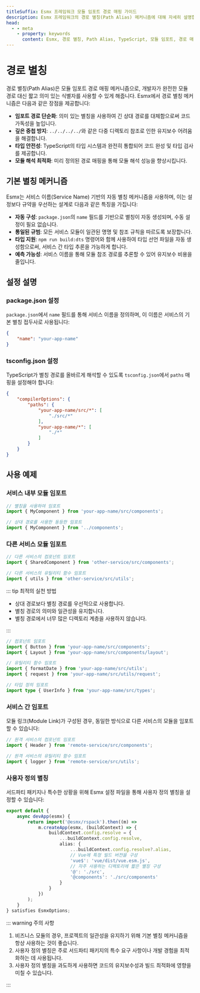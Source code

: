 ```yaml
---
titleSuffix: Esmx 프레임워크 모듈 임포트 경로 매핑 가이드
description: Esmx 프레임워크의 경로 별칭(Path Alias) 메커니즘에 대해 자세히 설명합니다. 이는 임포트 경로 단순화, 깊은 중첩 방지, 타입 안전성, 모듈 해석 최적화 등의 기능을 포함하며, 개발자가 코드 유지보수성을 향상시키는 데 도움을 줍니다.
head:
  - - meta
    - property: keywords
      content: Esmx, 경로 별칭, Path Alias, TypeScript, 모듈 임포트, 경로 매핑, 코드 유지보수성
---
```


# 경로 별칭

경로 별칭(Path Alias)은 모듈 임포트 경로 매핑 메커니즘으로, 개발자가 완전한 모듈 경로 대신 짧고 의미 있는 식별자를 사용할 수 있게 해줍니다. Esmx에서 경로 별칭 메커니즘은 다음과 같은 장점을 제공합니다:

- **임포트 경로 단순화**: 의미 있는 별칭을 사용하여 긴 상대 경로를 대체함으로써 코드 가독성을 높입니다.
- **깊은 중첩 방지**: `../../../../`와 같은 다중 디렉토리 참조로 인한 유지보수 어려움을 해결합니다.
- **타입 안전성**: TypeScript의 타입 시스템과 완전히 통합되어 코드 완성 및 타입 검사를 제공합니다.
- **모듈 해석 최적화**: 미리 정의된 경로 매핑을 통해 모듈 해석 성능을 향상시킵니다.

## 기본 별칭 메커니즘

Esmx는 서비스 이름(Service Name) 기반의 자동 별칭 메커니즘을 사용하며, 이는 설정보다 규약을 우선하는 설계로 다음과 같은 특징을 가집니다:

- **자동 구성**: `package.json`의 `name` 필드를 기반으로 별칭이 자동 생성되며, 수동 설정이 필요 없습니다.
- **통일된 규범**: 모든 서비스 모듈이 일관된 명명 및 참조 규칙을 따르도록 보장합니다.
- **타입 지원**: `npm run build:dts` 명령어와 함께 사용하여 타입 선언 파일을 자동 생성함으로써, 서비스 간 타입 추론을 가능하게 합니다.
- **예측 가능성**: 서비스 이름을 통해 모듈 참조 경로를 추론할 수 있어 유지보수 비용을 줄입니다.

## 설정 설명

### package.json 설정

`package.json`에서 `name` 필드를 통해 서비스 이름을 정의하며, 이 이름은 서비스의 기본 별칭 접두사로 사용됩니다:

```json title="package.json"
{
    "name": "your-app-name"
}
```

### tsconfig.json 설정

TypeScript가 별칭 경로를 올바르게 해석할 수 있도록 `tsconfig.json`에서 `paths` 매핑을 설정해야 합니다:

```json title="tsconfig.json"
{
    "compilerOptions": {
        "paths": {
            "your-app-name/src/*": [
                "./src/*"
            ],
            "your-app-name/*": [
                "./*"
            ]
        }
    }
}
```

## 사용 예제

### 서비스 내부 모듈 임포트

```ts
// 별칭을 사용하여 임포트
import { MyComponent } from 'your-app-name/src/components';

// 상대 경로를 사용한 동등한 임포트
import { MyComponent } from '../components';
```

### 다른 서비스 모듈 임포트

```ts
// 다른 서비스의 컴포넌트 임포트
import { SharedComponent } from 'other-service/src/components';

// 다른 서비스의 유틸리티 함수 임포트
import { utils } from 'other-service/src/utils';
```

::: tip 최적의 실천 방법
- 상대 경로보다 별칭 경로를 우선적으로 사용합니다.
- 별칭 경로의 의미와 일관성을 유지합니다.
- 별칭 경로에서 너무 많은 디렉토리 계층을 사용하지 않습니다.

:::

``` ts
// 컴포넌트 임포트
import { Button } from 'your-app-name/src/components';
import { Layout } from 'your-app-name/src/components/layout';

// 유틸리티 함수 임포트
import { formatDate } from 'your-app-name/src/utils';
import { request } from 'your-app-name/src/utils/request';

// 타입 정의 임포트
import type { UserInfo } from 'your-app-name/src/types';
```

### 서비스 간 임포트

모듈 링크(Module Link)가 구성된 경우, 동일한 방식으로 다른 서비스의 모듈을 임포트할 수 있습니다:

```ts
// 원격 서비스의 컴포넌트 임포트
import { Header } from 'remote-service/src/components';

// 원격 서비스의 유틸리티 함수 임포트
import { logger } from 'remote-service/src/utils';
```

### 사용자 정의 별칭

서드파티 패키지나 특수한 상황을 위해 Esmx 설정 파일을 통해 사용자 정의 별칭을 설정할 수 있습니다:

```ts title="src/entry.node.ts"
export default {
    async devApp(esmx) {
        return import('@esmx/rspack').then((m) =>
            m.createApp(esmx, (buildContext) => {
                buildContext.config.resolve = {
                    ...buildContext.config.resolve,
                    alias: {
                        ...buildContext.config.resolve?.alias,
                        // Vue에 특정 빌드 버전을 구성
                        'vue$': 'vue/dist/vue.esm.js',
                        // 자주 사용하는 디렉토리에 짧은 별칭 구성
                        '@': './src',
                        '@components': './src/components'
                    }
                }
            })
        );
    }
} satisfies EsmxOptions;
```

::: warning 주의 사항
1. 비즈니스 모듈의 경우, 프로젝트의 일관성을 유지하기 위해 기본 별칭 메커니즘을 항상 사용하는 것이 좋습니다.
2. 사용자 정의 별칭은 주로 서드파티 패키지의 특수 요구 사항이나 개발 경험을 최적화하는 데 사용됩니다.
3. 사용자 정의 별칭을 과도하게 사용하면 코드의 유지보수성과 빌드 최적화에 영향을 미칠 수 있습니다.

:::